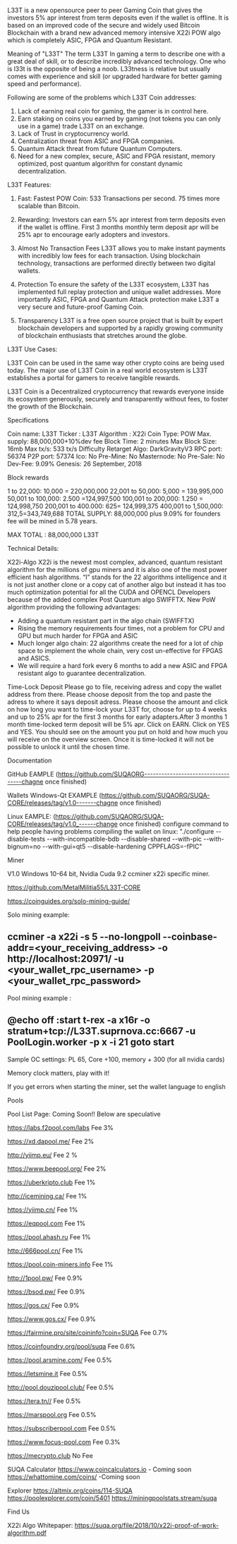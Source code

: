 L33T is a new opensource peer to peer Gaming Coin that gives the investors 5% apr interest from term deposits even if the wallet is offline. It is based on an improved code of the secure and widely used Bitcoin Blockchain with a brand new advanced memory intensive X22i POW algo which is completely ASIC, FPGA and Quantum Resistant.

Meaning of "L33T"
The term L33T In gaming a term to describe one with a great deal of skill, or to describe incredibly advanced technology. One who is l33t is the opposite of being a noob. L33tness is relative but usually comes with experience and skill (or upgraded hardware for better gaming speed and performance).

Following are some of the problems which L33T Coin addresses:

1. Lack of earning real coin for gaming, the gamer is in control here.
2. Earn staking on coins you earned by gaming (not tokens you can only use in a game) trade L33T on an exchange.
2. Lack of Trust in cryptocurrency world.
3. Centralization threat from ASIC and FPGA companies.
4. Quantum Attack threat from future Quantum Computers.
5. Need for a new complex, secure, ASIC and FPGA resistant, memory optimized, post quantum algorithm for constant dynamic decentralization.


L33T Features:

1. Fast:
Fastest POW Coin: 533 Transactions per second. 75 times more scalable than Bitcoin.

2. Rewarding:
Investors can earn 5% apr interest from term deposits even if the wallet is offline. First 3 months monthly term deposit apr will be 25% apr to encourage early adopters and investors.  

3. Almost No Transaction Fees
L33T allows you to make instant payments with incredibly low fees for each transaction. Using blockchain technology, transactions are performed directly between two digital wallets.

4. Protection
To ensure the safety of the L33T ecosystem, L33T has implemented full replay protection and unique wallet addresses. More importantly ASIC, FPGA and Quantum Attack protection make L33T a very secure and future-proof Gaming Coin. 
 
5. Transparency
L33T is a free open source project that is built by expert blockchain developers and supported by a rapidly growing community of blockchain enthusiasts that stretches around the globe. 

L33T Use Cases:

L33T Coin can be used in the same way other crypto coins are being used today. The major use of L33T Coin in a real world ecosystem is L33T establishes a portal for gamers to receive tangible rewards. 

L33T Coin is a Decentralized cryptocurrency that rewards everyone inside its ecosystem generously, securely and transparently without fees, to foster the growth of the Blockchain.


Specifications

Coin name: L33T
Ticker : L33T
Algorithm : X22i
Coin Type: POW
Max. supply: 88,000,000+10%dev fee
Block Time: 2 minutes
Max Block Size: 16mb
Max tx/s: 533 tx/s
Difficulty Retarget Algo: DarkGravityV3
RPC port: 56374
P2P port: 57374
Ico: No
Pre-Mine: No
Masternode: No
Pre-Sale: No
Dev-Fee: 9.09%
Genesis: 26 September, 2018

Block rewards
 
1 to 22,000: 10,000  = 220,000,000
22,001 to  50,000: 5,000  = 139,995,000
50,001 to 100,000: 2.500 =124,997,500
100,001 to 200,000: 1.250 = 124,998,750
200,001 to  400.000: 625= 124,999,375
400,001 to 1,500,000: 312,5=343,749,688
TOTAL SUPPLY: 88,000,000  plus 9.09%
for founders fee will be mined in 5.78 years.

MAX TOTAL : 88,000,000 L33T

Technical Details:

X22i-Algo
X22i is the newest most complex, advanced, quantum resistant algorithm for the millions of gpu miners and it is also one of the most power efficient hash algorithms. “I” stands for the 22 algorithms intelligence and it is not just another clone or a copy cat of another algo but instead it has too much optimization potential for all the CUDA and OPENCL Developers because of the added complex Post Quantum algo SWIFFTX.
New PoW algorithm providing the following advantages:
- Adding a quantum resistant part in the algo chain (SWIFFTX)
- Rising the memory requirements four times, not a problem for CPU and GPU but much harder for FPGA and ASIC
- Much longer algo chain: 22 algorithms create the need for a lot of chip space to implement the whole chain, very cost un-effective for FPGAS and ASICS.
- We will require a hard fork every 6 months to add a new ASIC and FPGA resistant algo to guarantee decentralization.

Time-Lock Deposit
Please go to file, receiving adress and copy the wallet address from there.
Please choose deposit from the top and paste the adress to where it says deposit adress. Please choose the amount and click on how long  you want to time-lock your L33T for, choose for up to 4 weeks and up to 25% apr for the first 3 months for early adapters.After 3 months 1 month time-locked term deposit will be 5% apr.
Click on EARN. Click on YES and YES. You should see on  the amount you put on hold and how much you will receive on the overview screen. Once it is time-locked it will not be possible to unlock it until the chosen time.

Documentation


GitHub
EAMPLE     (https://github.com/SUQAORG-----------------------------------chagne once finished)

Wallets
Windows-Qt 
EXAMPLE    (https://github.com/SUQAORG/SUQA-CORE/releases/tag/v1.0-------chagne once finished)

Linux
EAMPLE:    (https://github.com/SUQAORG/SUQA-CORE/releases/tag/v1.0_------change once finished)
configure command to help people having problems compiling the wallet on linux:
"./configure --disable-tests --with-incompatible-bdb --disable-shared --with-pic --with-bignum=no --with-gui=qt5 --disable-hardening CPPFLAGS=-fPIC"

Miner


V1.0 Windows 10-64 bit, Nvidia Cuda 9.2 ccminer x22i specific miner.

https://github.com/MetalMilitia55/L33T-CORE


https://coinguides.org/solo-mining-guide/

Solo mining example:

ccminer -a x22i -s 5 --no-longpoll --coinbase-addr=<your_receiving_address> -o http://localhost:20971/ -u <your_wallet_rpc_username> -p <your_wallet_rpc_password>
--------------------------------------------------------------------------------------
Pool mining example :

@echo off
:start
t-rex -a x16r -o stratum+tcp://L33T.suprnova.cc:6667 -u PoolLogin.worker -p x -i 21
goto start
---------------------------------------------------------------------------------------
Sample OC settings: PL 65, Core +100, memory + 300 (for all nvidia cards)

Memory clock matters, play with it!

If you get errors when starting the miner, set the wallet language to english

Pools

Pool List Page: Coming Soon!! Below are speculative

https://labs.f2pool.com/labs    Fee 3%

https://xd.dapool.me/             Fee 2%

http://yiimp.eu/                    Fee 2 %

https://www.beepool.org/      Fee 2%

https://uberkripto.club           Fee 1%

http://icemining.ca/               Fee 1%

https://yiimp.cn/                   Fee 1%

https://eqpool.com                Fee 1%

https://pool.ahash.ru             Fee 1%

http://666pool.cn/                 Fee 1%

https://pool.coin-miners.info  Fee 1%

http://1pool.pw/                   Fee 0.9%

https://bsod.pw/                   Fee 0.9%

https://gos.cx/                     Fee 0.9%

https://www.gos.cx/              Fee 0.9% 

https://fairmine.pro/site/coininfo?coin=SUQA    Fee 0.7%

https://coinfoundry.org/pool/suqa  Fee 0.6%

https://pool.arsmine.com/    Fee 0.5%

https://letsmine.it                 Fee  0.5% 

http://pool.douzipool.club/     Fee  0.5%

https://tera.tn//                    Fee 0.5%

https://marspool.org             Fee 0.5%

https://subscriberpool.com    Fee 0.5%


https://www.focus-pool.com   Fee 0.3%

https://mecrypto.club            No Fee

SUQA Calculator
https://www.coincalculators.io - Coming soon
https://whattomine.com/coins/ -Coming soon

Explorer
https://altmix.org/coins/114-SUQA
https://poolexplorer.com/coin/5401
https://miningpoolstats.stream/suqa

Find Us

X22i Algo Whitepaper: https://suqa.org/file/2018/10/x22i-proof-of-work-algorithm.pdf
